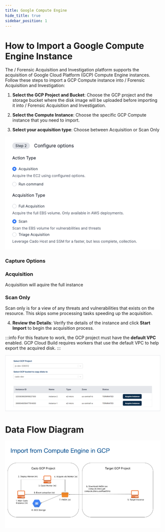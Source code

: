 ```yaml
---
title: Google Compute Engine
hide_title: true
sidebar_position: 1
---
```


# How to Import a Google Compute Engine Instance

The / Forensic Acquisition and Investigation platform supports the acquisition of Google Cloud Platform (GCP) Compute Engine instances. Follow these steps to import a GCP Compute instance into / Forensic Acquisition and Investigation:

1. **Select the GCP Project and Bucket**: Choose the GCP project and the storage bucket where the disk image will be uploaded before importing it into / Forensic Acquisition and Investigation.

2. **Select the Compute Instance**: Choose the specific GCP Compute instance that you need to import.

3. **Select your acquisition type**: Choose between Acquisition or Scan Only

![Action](/img/scanonly.png)

### Capture Options

### Acquisition
Acquisition will aquire the full instance

### Scan Only
Scan only is for a view of any threats and vulnerabilities that exists on the resource. This skips some processing tasks speeding up the acquisition.


4. **Review the Details**: Verify the details of the instance and click **Start Import** to begin the acquisition process.

:::info
For this feature to work, the GCP project must have the **default VPC** enabled. GCP Cloud Build requires workers that use the default VPC to help export the acquired disk.
:::

![GCP Compute Import](/img/gcp-compute.png)


# Data Flow Diagram

![Compute engine](/img/compute_engine_gcp.png)
